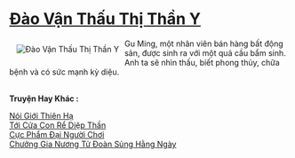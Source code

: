 <a href="https://truyentiki.com/dao-van-thau-thi-than-y.33667/" title="Đào Vận Thấu Thị Thần Y"><h1>Đào Vận Thấu Thị Thần Y</h1></a><div style="display:table"><img align="right" style="float: left; padding: 10px;" src="https://truyentiki.com/a/img/str/src/33667.jpg" alt="Đào Vận Thấu Thị Thần Y">Gu Ming, một nhân viên bán hàng bất động sản, được sinh ra với một quả cầu bẩm sinh. Anh ta sẽ nhìn thấu, biết phong thủy, chữa bệnh và có sức mạnh kỳ diệu.</div><p><br><b>Truyện Hay Khác :</b></p><a href="https://truyentiki.com/noi-gioi-thien-ha.33666/" alt="Nói Giới Thiên Hạ">Nói Giới Thiên Hạ</a><br/><a href="https://github.com/nownovels/top500/tree/master/truyenhay/33595/" alt="Tới Cửa Con Rể Diệp Thần">Tới Cửa Con Rể Diệp Thần</a><br/><a href="https://www.plurk.com/p/nup48k" alt="Cực Phẩm Đại Người Chơi">Cực Phẩm Đại Người Chơi</a><br/><a href="https://github.com/nownovels/top500/tree/master/truyenhay/33903/" alt="Chưởng Gia Nương Tử Đoàn Sủng Hằng Ngày">Chưởng Gia Nương Tử Đoàn Sủng Hằng Ngày</a><br/>